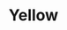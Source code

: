 ---
title: Yellow
category: drawings
series: Washi
year: 2019
image: yellow.png
size: 24x33
materials: oil on washi paper
---